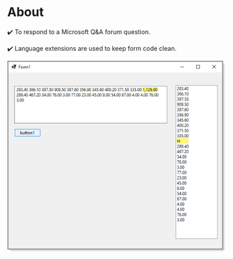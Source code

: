 ﻿# About

:heavy_check_mark: To respond to a Microsoft Q&A forum question.

:heavy_check_mark: Language extensions are used to keep form code clean.

![screen](assets/11111111111.png)